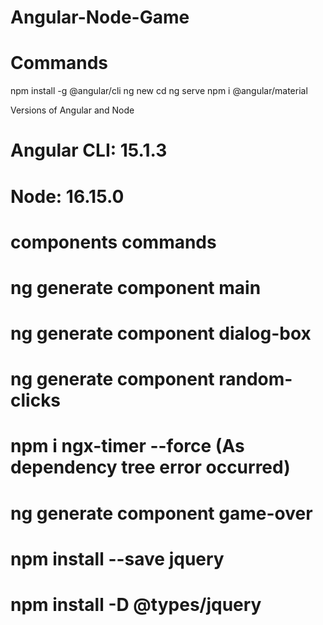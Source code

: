# Angular-Node-Game

# Commands
npm install -g @angular/cli
ng new <app-name>
cd <app-name>
ng serve
npm i @angular/material

Versions of Angular and Node
# Angular CLI: 15.1.3
# Node: 16.15.0


# components commands
# ng generate component main
# ng generate component dialog-box
# ng generate component random-clicks
# npm i ngx-timer --force (As dependency tree error occurred)
# ng generate component game-over
# npm install --save jquery
# npm install -D @types/jquery
